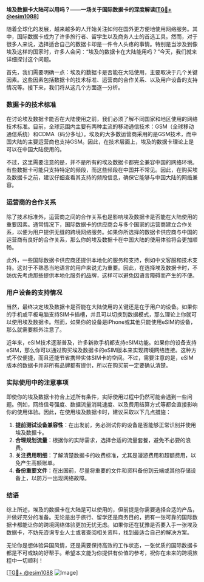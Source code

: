**埃及数据卡大陆可以用吗？——一场关于国际数据卡的深度解读[[TG💪+ @esim1088](https://t.me/s/esim1088)]**

随着全球化的发展，越来越多的人开始关注如何在国外更方便地使用网络服务。其中，国际数据卡成为了许多旅行者、留学生以及商务人士的首选工具。然而，对于很多人来说，选择适合自己的数据卡却是一件令人头疼的事情。特别是当涉及到像埃及这样的国家时，许多人会问：“埃及的数据卡在大陆能用吗？”今天，我们就来详细探讨这个问题。

首先，我们需要明确一点：埃及的数据卡是否能在大陆使用，主要取决于几个关键因素。这些因素包括数据卡的技术标准、运营商的合作关系、以及用户设备的支持情况等。接下来，我们将从这几个方面逐一分析。

### 数据卡的技术标准

在讨论埃及数据卡能否在大陆使用之前，我们必须了解不同国家和地区使用的网络技术标准。目前，全球范围内主要有两种主流的移动通信技术：GSM（全球移动通信系统）和CDMA（码分多址）。埃及的大多数运营商采用的是GSM技术，而中国大陆的主要运营商也支持GSM。因此，在技术层面上，埃及的数据卡理论上是可以在中国大陆使用的。

不过，这里需要注意的是，并不是所有的埃及数据卡都完全兼容中国的网络环境。有些数据卡可能只支持特定的频段，而这些频段在中国并不常见。因此，在购买埃及数据卡之前，建议仔细查看其支持的频段信息，确保它能够与中国大陆的网络兼容。

### 运营商的合作关系

除了技术标准外，运营商之间的合作关系也是影响埃及数据卡是否能在大陆使用的重要因素。通常情况下，国际数据卡的供应商会与多个国家的运营商建立合作关系，以便为用户提供无缝的跨境网络服务。如果你所选择的数据卡供应商与中国的运营商有良好的合作关系，那么你的埃及数据卡在中国大陆的使用体验将会更加顺畅。

此外，一些国际数据卡供应商还提供本地化的服务和支持，例如中文客服和技术支持。这对于不熟悉当地语言的用户来说尤为重要。因此，在选择埃及数据卡时，不妨优先考虑那些提供本地化服务的品牌，这样可以避免因语言障碍而产生的不便。

### 用户设备的支持情况

当然，最终决定埃及数据卡是否能在大陆使用的关键还是在于用户的设备。如果你的手机或平板电脑支持SIM卡插槽，并且可以切换到数据模式，那么理论上你就可以使用埃及数据卡。然而，如果你的设备是iPhone或其他只能使用eSIM的设备，那么就需要额外注意了。

近年来，eSIM技术逐渐普及，许多新款手机都支持eSIM功能。如果你的设备支持eSIM，那么你可以通过购买埃及数据卡的eSIM版本来实现跨境网络连接。这种方式不仅便捷，而且还能节省携带实体SIM卡的空间。不过，需要注意的是，eSIM版本的数据卡并非所有品牌都有提供，所以在购买前一定要确认清楚。

### 实际使用中的注意事项

即使你的埃及数据卡符合上述所有条件，实际使用过程中仍然可能会遇到一些问题。例如，网络信号强度、数据流量消耗速度、以及费用结算方式等都会直接影响你的使用体验。因此，在使用埃及数据卡时，建议采取以下几点措施：

1. **提前测试设备兼容性**：在出发前，务必测试你的设备是否能够正常识别并使用埃及数据卡。
2. **合理规划流量**：根据你的实际需求，选择合适的流量套餐，避免不必要的浪费。
3. **关注费用明细**：了解清楚数据卡的收费标准，尤其是漫游费用和超额费用，以免产生高额账单。
4. **备份重要文件**：在出国前，尽量将重要的文件和资料备份到云端或其他存储设备上，以防万一出现网络故障。

### 结语

综上所述，埃及的数据卡在大陆是可以使用的，但前提是你需要选择合适的产品，并做好充分的准备。无论是出于旅行、留学还是商务目的，拥有一张可靠的国际数据卡都能让你的跨境网络体验更加无忧无虑。如果你还在犹豫是否要入手一张埃及数据卡，不妨先咨询专业人士或者查阅相关资料，找到最适合自己的解决方案。

无论你是想体验异国风情，还是需要保持高效的工作状态，一张优质的国际数据卡都是不可或缺的好帮手。希望本文能为你提供有价值的参考，祝你在未来的跨境旅程中一切顺利！

[[TG💪+ @esim1088](https://t.me/s/esim1088) ![Image](https://i.postimg.cc/4NQfJmqS/Snipaste-2025-05-13-00-14-12.png)]
